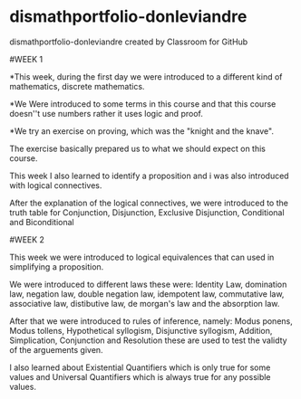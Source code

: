 # dismathportfolio-donleviandre
dismathportfolio-donleviandre created by Classroom for GitHub

#WEEK 1

*This week, during the first day we were introduced to a different kind of mathematics, discrete mathematics.

*We Were introduced to some terms in this course and that this course doesn''t use numbers rather it uses logic and proof.

*We try an exercise on proving, which was the "knight and the knave".

The exercise basically prepared us to what we should expect on this course.

This week I also learned to identify a proposition and i was also introduced with logical connectives.

After the explanation of the logical connectives, we were introduced to the truth table for Conjunction, Disjunction, Exclusive Disjunction, Conditional and Biconditional

#WEEK 2

This week we were introduced to logical equivalences that can used in simplifying a proposition.

We were introduced to different laws these were: Identity Law, domination law, negation law, double negation law, idempotent law, commutative law, associative law, distibutive law, de morgan's law and the absorption law.

After that we were introduced to rules of inference, namely: Modus ponens, Modus tollens, Hypothetical syllogism, Disjunctive syllogism, Addition, Simplication, Conjunction and Resolution	these are used to test the validty of the arguements given.

I also learned about Existential Quantifiers which is only true for some values and Universal Quantifiers which is always true for any possible values.


